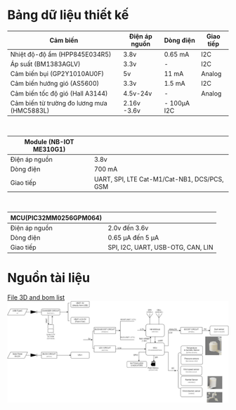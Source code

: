 # Bảng dữ liệu thiết kế

| Cảm biến                           | Điện áp nguồn | Dòng điện              | Giao tiếp                           |
|------------------------------------|---------------|------------------------|------------------------------------|
| Nhiệt độ-độ ẩm (HPP845E034R5)     | 3.8v          | 0.65 mA                | I2C                                |
| Áp suất (BM1383AGLV)              | 3.3v          | -                      | I2C                                |
| Cảm biến bụi (GP2Y1010AU0F)       | 5v            | 11 mA                  | Analog                             |
| Cảm biến hướng gió (AS5600)       | 3.3v          | 1.5 mA                 | I2C                                |
| Cảm biến tốc độ gió (Hall A3144)  | 4.5v-24v      | -                      | Analog                             |
| Cảm biến từ trường đo lương mưa (HMC5883L)  | 2.16v -3.6v     | - 100μA                I2C                             |

&nbsp;

| Module (NB-IOT ME310G1)            |               | 
|------------------------------------|---------------|
| Điện áp nguồn                      | 3.8v          |
| Dòng điện                          | 700 mA        |
| Giao tiếp                          | UART, SPI, LTE Cat-M1/Cat-NB1, DCS/PCS, GSM |

&nbsp;

| MCU(PIC32MM0256GPM064)             |               | 
|------------------------------------|---------------|
| Điện áp nguồn                      | 2.0v đến 3.6v |
| Dòng điện                          | 0.65 μA đến 5 μA  |
| Giao tiếp                          | SPI, I2C, UART, USB-OTG, CAN, LIN  |

# Nguồn tài liệu
[File 3D and bom list](https://www.thingiverse.com/thing:6439737)
&nbsp;
![Flowchart](https://github.com/lehungthinh02/KLTN_Data/blob/main/Flowchart/KLTN_DATA_DIAGRAM3.png)
